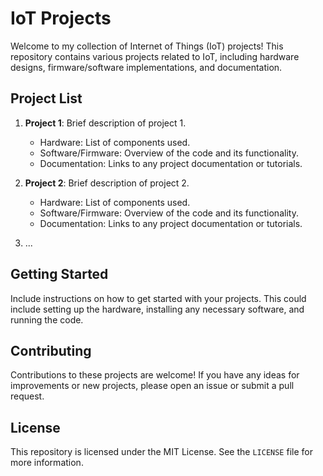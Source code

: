 # IoT Projects

Welcome to my collection of Internet of Things (IoT) projects! This repository contains various projects related to IoT, including hardware designs, firmware/software implementations, and documentation.

## Project List

1. **Project 1**: Brief description of project 1.
   - Hardware: List of components used.
   - Software/Firmware: Overview of the code and its functionality.
   - Documentation: Links to any project documentation or tutorials.

2. **Project 2**: Brief description of project 2.
   - Hardware: List of components used.
   - Software/Firmware: Overview of the code and its functionality.
   - Documentation: Links to any project documentation or tutorials.

3. ...

## Getting Started

Include instructions on how to get started with your projects. This could include setting up the hardware, installing any necessary software, and running the code.

## Contributing

Contributions to these projects are welcome! If you have any ideas for improvements or new projects, please open an issue or submit a pull request.

## License

This repository is licensed under the MIT License. See the `LICENSE` file for more information.
